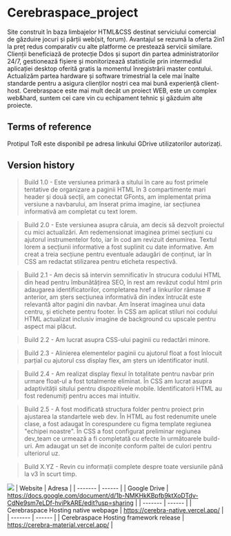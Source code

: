 # Cerebraspace_project
Site construit în baza limbajelor HTML&CSS destinat serviciului comercial de găzduire jocuri și părții web(sit, forum). Avantajul se rezumă la oferta 2in1 la preț redus comparativ cu alte platforme ce prestează servicii similare. Clienții beneficiază de protecție Ddos și suport din partea administratorilor 24/7, gestionează fișiere și monitorizează statisticile prin intermediul aplicației desktop oferită gratis la momentul înregistrării master contului. Actualizăm partea hardware și software trimestrial la cele mai înalte standarde pentru a asigura clienților noștri cea mai bună experiență client-host. Cerebraspace este mai mult decât un proiect WEB, este un complex web&hard, suntem cei care vin cu echipament tehnic și găzduim alte proiecte.

## Terms of reference
Protipul ToR este disponibil pe adresa linkului GDrive utilizatorilor autorizați.

## Version history
> Build 1.0 - Este versiunea primară a sitului în care au fost primele tentative de organizare a paginii HTML în 3 compartimente mari header și două secții, am conectat GFonts, am implementat prima versiune a navbarului, am înserat prima imagine, iar secțiunea informativă am completat cu text lorem.

> Build 2.0 - Este versiunea asupra căruia, am decis să dezvolt proiectul cu mici actualizări. Am redemensionat imaginea primei secțiuni cu ajutorul instrumentelor foto, iar în cod am revizuit denumirea. Textul lorem a secțiunii informative a fost suplinit cu date informative. Am creat a treia secțiune pentru eventuale adaugări de conținut, iar în CSS am redactat stilizarea pentru eticheta respectivă.

> Build 2.1 - Am decis să intervin semnificativ în strucura codului HTML din head pentru îmbunătățirea SEO, în rest am revăzut codul html prin adaugarea identificatorilor, completarea href a linkurilor rămase # anterior, am șters secțiunea informativă din index întrucât este relevantă altor pagini din navbar. Am înserat imaginea unui data centru, și etichete pentru footer. În CSS am aplicat stiluri noi codului HTML actualizat inclusiv imagine de background cu upscale pentru aspect mai plăcut.

> Build 2.2 - Am lucrat asupra CSS-ului paginii cu redactări minore.

> Build 2.3 - Alinierea elementelor paginii cu ajutorul float a fost înlocuit parțial cu ajutorul css display flex, am șters un identificator inutil.

> Build 2.4 - Am realizat display flexul în totalitate pentru navbar prin urmare float-ul a fost totalmente eliminat. În CSS am lucrat asupra adaptivității sitului pentru dispozitivele mobile. Identificatorii HTML au fost redenumiți pentru acces mai intuitiv.

> Build 2.5 - A fost modificată structura folder pentru proiect prin ajustarea la standartele web dev. În HTML au fost redenumite unele clase, a fost adaugat în corespundere cu figma template regiunea "echipei noastre". În CSS a fost configurat preliminar regiunea dev_team ce urmează a fi completată cu efecte în următoarele build-uri. Am adaugat un set de inconițe conform paltei de culori pentru ulteriorul uz.

> Build X.YZ - Revin cu informații complete despre toate versiunile până la v3 în scurt timp.

![](https://komarev.com/ghpvc/?username=watchfoxie&color=00a9ff&style=for-the-badge&label=VIZUALIZARI)
| Website | Adresa |
| ------- | ------ |
| Google Drive  | https://docs.google.com/document/d/1b-NMKHkKBpfb9ktXoDTdv-CdNe9sm7eLDf-hviPkARE/edit?usp=sharing |
| ------- | ------ |
| Cerebraspace Hosting native webpage | https://cerebra-native.vercel.app/ |
| ------- | ------ |
| Cerebraspace Hosting framework release | https://cerebra-material.vercel.app/ |

